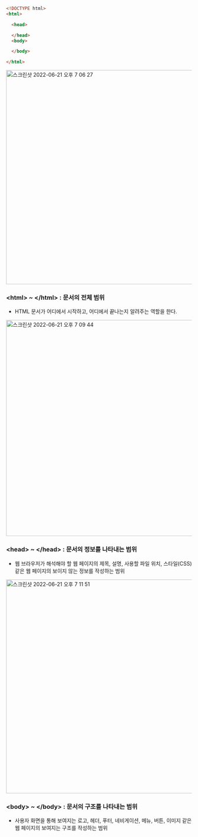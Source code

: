```html
<!DOCTYPE html>
<html>

  <head>

  </head>
  <body>

  </body>

</html>
```

<img width="581" alt="스크린샷 2022-06-21 오후 7 06 27" src="https://user-images.githubusercontent.com/25292654/174774563-41ec5a7e-1f70-40df-adc0-81e699baca70.png">

### \<html> ~ \</html> : 문서의 전체 범위
  - HTML 문서가 어디에서 시작하고, 어디에서 끝나는지 알려주는 역할을 한다.

<img width="586" alt="스크린샷 2022-06-21 오후 7 09 44" src="https://user-images.githubusercontent.com/25292654/174775200-714115e1-8996-4e14-b1ee-10569ef64c4e.png">

### \<head> ~ \</head> : 문서의 정보를 나타내는 범위
  - 웹 브라우저가 해석해야 할 웹 페이지의 제목, 설명, 사용할 파일 위치, 스타일(CSS) 같은 웹 페이지의 보이지 않는 정보를 작성하는 범위

<img width="580" alt="스크린샷 2022-06-21 오후 7 11 51" src="https://user-images.githubusercontent.com/25292654/174775601-7652d73e-0ca5-4662-98c7-8aadbf815b4b.png">

### \<body> ~ \</body> : 문서의 구조를 나타내는 범위
  - 사용자 화면을 통해 보여지는 로고, 헤더, 푸터, 네비게이션, 메뉴, 버튼, 이미지 같은 웹 페이지의 보여지는 구조를 작성하는 범위